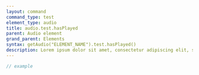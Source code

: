 ```yaml
---
layout: command
command_type: test
element_type: audio
title: audio.test.hasPlayed
parent: Audio element
grand_parent: Elements
syntax: getAudio("ELEMENT_NAME").test.hasPlayed()
description: Lorem ipsum dolor sit amet, consectetur adipiscing elit, sed do eiusmod tempor incididunt ut labore et dolore magna aliqua. Ut enim ad minim veniam, quis nostrud exercitation ullamco laboris nisi ut aliquip ex ea commodo consequat.
---
```


```javascript
// example
```